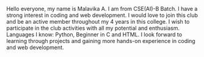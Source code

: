Hello everyone, my name is Malavika A. I am from CSE(AI)-B Batch. I have a strong interest in coding and web development. I would love to join this club and be an active member throughout my 4 years in this college. I wish to participate in the club activities with all my potential and enthusiasm. 
Languages I know: Python, Beginner in C and HTML.
I look forward to learning through projects and gaining more hands-on experience in coding and web development.
